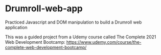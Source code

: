 # Drumroll-web-app
Practiced Javascript and DOM manipulation to build a Drumroll web application

This was a guided project from a Udemy course called The Complete 2021 Web Development Bootcamp: https://www.udemy.com/course/the-complete-web-development-bootcamp/
